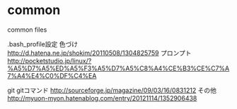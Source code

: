 common
======

common files

.bash_profile設定
色づけ
http://d.hatena.ne.jp/shokim/20110508/1304825759
プロンプト
http://pocketstudio.jp/linux/?%A5%D7%A5%ED%A5%F3%A5%D7%A5%C8%A4%CE%B3%CE%C7%A7%A4%E4%C0%DF%C4%EA

git
gitコマンド
http://sourceforge.jp/magazine/09/03/16/0831212
その他
http://myuon-myon.hatenablog.com/entry/20121114/1352906438

